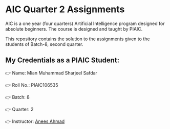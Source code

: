 # AIC Quarter 2 Assignments

AIC is a one year (four quarters) Artificial Intelligence program designed for
absolute beginners. The course is designed and taught by PIAIC.

This repository contains the solution to the assignments given to
the students of Batch-8, second quarter.

## My Credentials as a PIAIC Student:

👉 Name: Mian Muhammad Sharjeel Safdar

👉 Roll No.: PIAIC106535

👉 Batch: 8

👉 Quarter: 2

👉 Instructor: [Anees Ahmad](https://github.com/aneesahmed)

